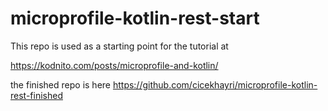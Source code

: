# microprofile-kotlin-rest-start

This repo is used as a starting point for the tutorial at

https://kodnito.com/posts/microprofile-and-kotlin/

the finished repo is here
https://github.com/cicekhayri/microprofile-kotlin-rest-finished
